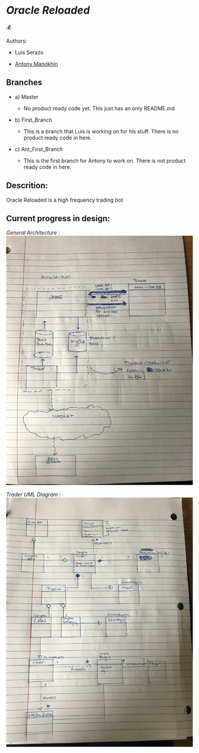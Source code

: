# *Oracle Reloaded*
:moneybag:

Authors:

- Luis Serazo

- [Antony Manokhin](http://antcny.com)

## Branches
   - a) Master
     	- No product ready code yet. This just has an only README.md

   - b) First_Branch
     	- This is a branch that Luis is working on for his stuff. There is no product ready code in here.

   - c) Ant_First_Branch
     	- This is the first branch for Antony to work on. There is not product ready code in here.
	
## Descrition:
Oracle Reloaded is a high frequency trading bot

## Current progress in design:
*General Architecture* :
![alt text](Progress_Pictures/image1.png)

*Trader UML Diagram* :
![alt text](Progress_Pictures/image2.png)
